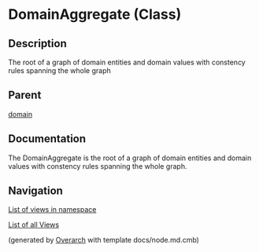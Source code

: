 
# DomainAggregate (Class)
## Description
The root of a graph of domain entities and domain values with constency rules spanning the whole graph

## Parent
[domain](../../../../../software-development/architecture/blueprint/clean-architecture/domain.md)

## Documentation
The DomainAggregate is the root of a graph of domain entities and domain values with constency rules spanning the whole graph.


## Navigation
[List of views in namespace](./views-in-namespace.md)

[List of all Views](../../../../../views.md)


(generated by [Overarch](https://github.com/soulspace-org/overarch) with template docs/node.md.cmb)
